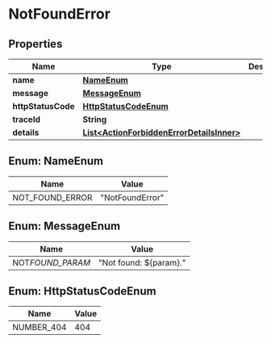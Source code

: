 # NotFoundError

## Properties

| Name               | Type                                                                                    | Description | Notes      |
| ------------------ | --------------------------------------------------------------------------------------- | ----------- | ---------- |
| **name**           | [**NameEnum**](#NameEnum)                                                               |             |            |
| **message**        | [**MessageEnum**](#MessageEnum)                                                         |             |            |
| **httpStatusCode** | [**HttpStatusCodeEnum**](#HttpStatusCodeEnum)                                           |             |            |
| **traceId**        | **String**                                                                              |             |            |
| **details**        | [**List&lt;ActionForbiddenErrorDetailsInner&gt;**](ActionForbiddenErrorDetailsInner.md) |             | [optional] |

## Enum: NameEnum

| Name            | Value                     |
| --------------- | ------------------------- |
| NOT_FOUND_ERROR | &quot;NotFoundError&quot; |

## Enum: MessageEnum

| Name             | Value                            |
| ---------------- | -------------------------------- |
| NOT*FOUND_PARAM* | &quot;Not found: ${param}.&quot; |

## Enum: HttpStatusCodeEnum

| Name       | Value |
| ---------- | ----- |
| NUMBER_404 | 404   |
